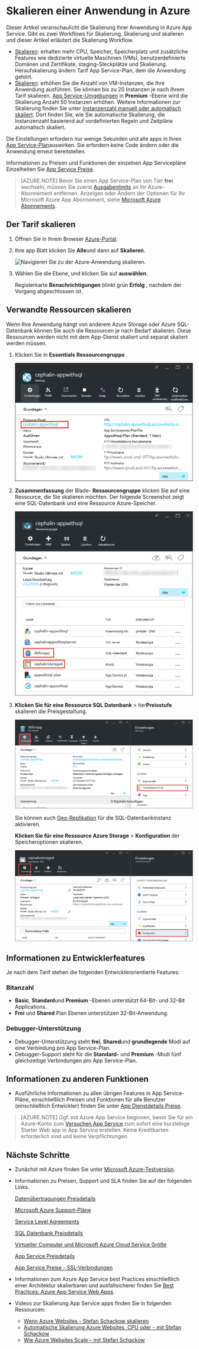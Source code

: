 <properties
    pageTitle="Skalieren einer Anwendung in Azure | Microsoft Azure"
    description="Informationen Sie zum Skalieren einer Anwendung in Azure App Service Kapazität und Features hinzufügen."
    services="app-service"
    documentationCenter=""
    authors="cephalin"
    manager="wpickett"
    editor="mollybos"/>

<tags
    ms.service="app-service"
    ms.workload="na"
    ms.tgt_pltfrm="na"
    ms.devlang="na"
    ms.topic="article"
    ms.date="07/05/2016"
    ms.author="cephalin"/>

# <a name="scale-up-an-app-in-azure"></a>Skalieren einer Anwendung in Azure #

Dieser Artikel veranschaulicht die Skalierung Ihrer Anwendung in Azure App Service. Gibt es zwei Workflows für Skalierung, Skalierung und skalieren und dieser Artikel erläutert die Skalierung Workflow.

- [Skalieren](https://en.wikipedia.org/wiki/Scalability#Horizontal_and_vertical_scaling): erhalten mehr CPU, Speicher, Speicherplatz und zusätzliche Features wie dedizierte virtuelle Maschinen (VMs), benutzerdefinierte Domänen und Zertifikate, staging-Steckplätze und Skalierung. Heraufskalierung ändern Tarif App Service-Plan, dem die Anwendung gehört.
- [Skalieren](https://en.wikipedia.org/wiki/Scalability#Horizontal_and_vertical_scaling): erhöhen Sie die Anzahl von VM-Instanzen, die Ihre Anwendung ausführen.
Sie können bis zu 20 Instanzen je nach Ihrem Tarif skalieren. [App Service-Umgebungen](../app-service/app-service-app-service-environments-readme.md) in **Premium** -Ebene wird die Skalierung Anzahl 50 Instanzen erhöhen. Weitere Informationen zur Skalierung finden Sie unter [Instanzenzahl manuell oder automatisch skaliert](../monitoring-and-diagnostics/insights-how-to-scale.md). Dort finden Sie, wie Sie automatische Skalierung, die Instanzenzahl basierend auf vordefinierten Regeln und Zeitpläne automatisch skaliert.

Die Einstellungen erfordern nur wenige Sekunden und alle apps in Ihren [App Service-Plan](../app-service/azure-web-sites-web-hosting-plans-in-depth-overview.md)auswirken.
Sie erfordern keine Code ändern oder die Anwendung erneut bereitstellen.

Informationen zu Preisen und Funktionen der einzelnen App Servicepläne Einzelheiten Sie [App Service Preise](/pricing/details/web-sites/).  

> [AZURE.NOTE] Bevor Sie einen App Service-Plan von Tier **frei** wechseln, müssen Sie zuerst [Ausgabenlimits](/pricing/spending-limits/) an Ihr Azure-Abonnement entfernen. Anzeigen oder Ändern der Optionen für Ihr Microsoft Azure App Abonnement, siehe [Microsoft Azure Abonnements][azuresubscriptions].

<a name="scalingsharedorbasic"></a>
<a name="scalingstandard"></a>

## <a name="scale-up-your-pricing-tier"></a>Der Tarif skalieren

1. Öffnen Sie in Ihrem Browser [Azure-Portal][portal].

2. Ihre app Blatt klicken Sie **Alle**und dann auf **Skalieren**.

    ![Navigieren Sie zu der Azure-Anwendung skalieren.][ChooseWHP]

4. Wählen Sie die Ebene, und klicken Sie auf **auswählen**.

    Registerkarte **Benachrichtigungen** blinkt grün **Erfolg** , nachdem der Vorgang abgeschlossen ist.

<a name="ScalingSQLServer"></a>
## <a name="scale-related-resources"></a>Verwandte Ressourcen skalieren
Wenn Ihre Anwendung hängt von anderem Azure Storage oder Azure SQL-Datenbank können Sie auch die Ressourcen je nach Bedarf skalieren. Diese Ressourcen werden nicht mit dem App-Dienst skaliert und separat skaliert werden müssen.

1. Klicken Sie in **Essentials** **Ressourcengruppe** .

    ![Verwandte Ressourcen Ihre Azure-Anwendung skalieren](./media/web-sites-scale/RGEssentialsLink.png)

2. **Zusammenfassung** der Blade- **Ressourcengruppe** klicken Sie auf eine Ressource, die Sie skalieren möchten. Der folgende Screenshot zeigt eine SQL-Datenbank und eine Ressource Azure-Speicher.

    ![Navigieren Sie zu der Ressource Blatt Azure-Anwendung skalieren](./media/web-sites-scale/ResourceGroup.png)

3. **Klicken Sie für eine Ressource SQL Datenbank** > tier**Preisstufe** skalieren die Preisgestaltung.

    ![SQL-Datenbank-Backend für Ihre Azure skalieren](./media/web-sites-scale/ScaleDatabase.png)

    Sie können auch [Geo-Replikation](../sql-database/sql-database-geo-replication-overview.md) für die SQL-Datenbankinstanz aktivieren.

    **Klicken Sie für eine Ressource Azure Storage** > **Konfiguration** der Speicheroptionen skalieren.

    ![Skalieren von Azure-Anwendung verwendete Azure Storage-Konto](./media/web-sites-scale/ScaleStorage.png)

<a name="devfeatures"></a>
## <a name="learn-about-developer-features"></a>Informationen zu Entwicklerfeatures
Je nach dem Tarif stehen die folgenden Entwicklerorientierte Features:

### <a name="bitness"></a>Bitanzahl ###

- **Basic**, **Standard**und **Premium** -Ebenen unterstützt 64-Bit- und 32-Bit Applications.
- **Frei** und **Shared** Plan Ebenen unterstützen 32-Bit-Anwendung.

### <a name="debugger-support"></a>Debugger-Unterstützung ###

- Debugger-Unterstützung steht **frei**, **Shared**und **grundlegende** Modi auf eine Verbindung pro App Service-Plan.
- Debugger-Support steht für die **Standard-** und **Premium** -Modi fünf gleichzeitige Verbindungen pro App Service-Plan.

<a name="OtherFeatures"></a>
## <a name="learn-about-other-features"></a>Informationen zu anderen Funktionen

- Ausführliche Informationen zu allen übrigen Features in App Service-Pläne, einschließlich Preisen und Funktionen für alle Benutzer (einschließlich Entwickler) finden Sie unter [App Dienstdetails Preise](/pricing/details/web-sites/).

>[AZURE.NOTE] Ggf. mit Azure App Service beginnen, bevor Sie für ein Azure-Konto zum [Versuchen App Service](http://go.microsoft.com/fwlink/?LinkId=523751) zum sofort eine kurzlebige Starter Web app in App Service erstellen. Keine Kreditkarten erforderlich sind und keine Verpflichtungen.

<a name="Next Steps"></a>
## <a name="next-steps"></a>Nächste Schritte

- Zunächst mit Azure finden Sie unter [Microsoft Azure-Testversion](/pricing/free-trial/).
- Informationen zu Preisen, Support und SLA finden Sie auf der folgenden Links.

    [Datenübertragungen Preisdetails](/pricing/details/data-transfers/)

    [Microsoft Azure Support-Pläne](/support/plans/)

    [Service Level Agreements](/support/legal/sla/)

    [SQL Datenbank Preisdetails](/pricing/details/sql-database/)

    [Virtueller Computer und Microsoft Azure Cloud Service Größe][vmsizes]

    [App Service Preisdetails](/pricing/details/app-service/)

    [App Service Preise - SSL-Verbindungen](/pricing/details/web-sites/#ssl-connections)

- Informationen zum Azure App Service best Practices einschließlich einer Architektur skalierbaren und ausfallsicherer finden Sie [Best Practices: Azure App Service Web Apps](http://blogs.msdn.com/b/windowsazure/archive/2014/02/10/best-practices-windows-azure-websites-waws.aspx).

- Videos zur Skalierung App Service apps finden Sie in folgenden Ressourcen:

    - [Wenn Azure Websites - Stefan Schackow skalieren](/documentation/videos/azure-web-sites-free-vs-standard-scaling/)
    - [Automatische Skalierung Azure Websites, CPU oder - mit Stefan Schackow](/documentation/videos/auto-scaling-azure-web-sites/)
    - [Wie Azure Websites Scale – mit Stefan Schackow](/documentation/videos/how-azure-web-sites-scale/)


<!-- LINKS -->
[vmsizes]:/pricing/details/app-service/
[SQLaccountsbilling]:http://go.microsoft.com/fwlink/?LinkId=234930
[azuresubscriptions]:http://go.microsoft.com/fwlink/?LinkID=235288
[portal]: https://portal.azure.com/

<!-- IMAGES -->
[ChooseWHP]: ./media/web-sites-scale/scale1ChooseWHP.png
[ChooseBasicInstances]: ./media/web-sites-scale/scale2InstancesBasic.png
[SaveButton]: ./media/web-sites-scale/05SaveButton.png
[BasicComplete]: ./media/web-sites-scale/06BasicComplete.png
[ScaleStandard]: ./media/web-sites-scale/scale3InstancesStandard.png
[Autoscale]: ./media/web-sites-scale/scale4AutoScale.png
[SetTargetMetrics]: ./media/web-sites-scale/scale5AutoScaleTargetMetrics.png
[SetFirstRule]: ./media/web-sites-scale/scale6AutoScaleFirstRule.png
[SetSecondRule]: ./media/web-sites-scale/scale7AutoScaleSecondRule.png
[SetThirdRule]: ./media/web-sites-scale/scale8AutoScaleThirdRule.png
[SetRulesFinal]: ./media/web-sites-scale/scale9AutoScaleFinal.png
[ResourceGroup]: ./media/web-sites-scale/scale10ResourceGroup.png
[ScaleDatabase]: ./media/web-sites-scale/scale11SQLScale.png
[GeoReplication]: ./media/web-sites-scale/scale12SQLGeoReplication.png
